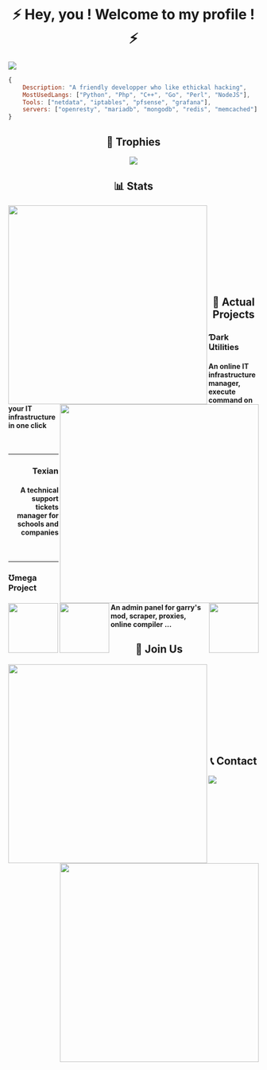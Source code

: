 <h1 align="center">⚡️ Hey, you ! Welcome to my profile ! ⚡️</h1>

<img src="https://user-images.githubusercontent.com/69421356/175442177-0f05ce78-31a5-44db-a7e3-603f7e96050a.png">

```javascript
{
    Description: "A friendly developper who like ethickal hacking", 
    MostUsedLangs: ["Python", "Php", "C++", "Go", "Perl", "NodeJS"],
    Tools: ["netdata", "iptables", "pfsense", "grafana"],
    servers: ["openresty", "mariadb", "mongodb", "redis", "memcached"]
}
```

<h2 align="center">🥇 Trophies</h2>
<p align="center">
    <img src="https://github-profile-trophy.vercel.app/?username=Inplex-sys&amp;theme=dracula&amp;margin-w=15&amp;margin-h=15&amp;column=7" style="max-width:100%;">
</p>

<h2 align="center">📊 Stats</h2>
<div float="center">
    <img align="left" width="400" src="https://github-readme-stats.vercel.app/api?username=Inplex-sys&amp;theme=dracula&amp;show_icons=true">
    <img align="right" width="400" src="https://github-readme-streak-stats.herokuapp.com/?user=Inplex-sys&theme=dracula&hide_border=true&stroke=0000&background=0D1117&ring=60D9FA&fire=60D9FA&currStreakLabel=60D9FA">
</div>
<br/><br/><br/><br/><br/><br/><br/><br/><br/>
<h2 align="center">📌 Actual Projects</h2>
<div>
<p>
    <a href="https://tinyurl.com/mw9exrur"><img width="100" align="left" src="https://user-images.githubusercontent.com/69421356/192012503-4b9a25d3-86f3-4955-b040-572ab66e2bc7.png"></a>
    <h3>Ɗark Աtilities</h3>
    <h4>An online IT infrastructure manager, execute command on your IT infrastructure in one click</h4>
</p>
<br>
<hr>
<p>
    <a href="#"><img width="100" align="right" src="https://user-images.githubusercontent.com/69421356/192012425-de6148a1-e004-4349-a28e-6351f5de86c6.png"></a>
    <h3 align="right">Texian</h3>
    <h4 align="right">A technical support tickets manager for schools and companies</h4>
</p>
<br>
<hr>
<p>
    <a href="https://omega-project.cz/"><img width="100" align="left" src="https://user-images.githubusercontent.com/69421356/132992532-cab4ec4e-d08c-48cb-89be-b43791ead1bc.png"></a>
    <h3>Ʊmega Project</h3>
    <h4>An admin panel for garry's mod, scraper, proxies, online compiler ...</h4>
</p>
</div>
<h2 align="center">📃 Join Us</h2></center>
<div float="center">
    <a href="https://discord.gg/qUUAVrKmXU">
        <img align="left" width="400" src="https://discord.com/api/guilds/1020310435892838503/widget.png?style=banner3">
    </a> 
    <a href="https://t.me/+Pn2PmVtSR05mZjc0">
        <img align="right" width="400" src="https://user-images.githubusercontent.com/69421356/187553684-d619455b-09db-41c0-af6f-a47126fd8018.png">
    </a> 
</div>
<br/><br/><br/><br/><br/><br/><br/><br/><br/>
<h2 align="center">📞 Contact</h2>
<img align="center" src="https://lanyard-profile-readme.vercel.app/api/853030167458480138">
